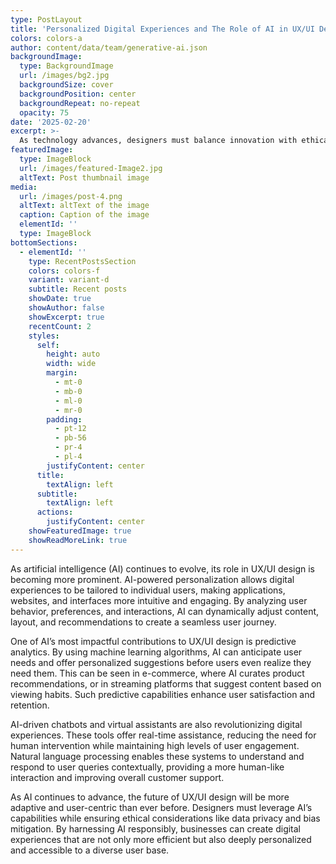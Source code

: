 ```yaml
---
type: PostLayout
title: 'Personalized Digital Experiences and The Role of AI in UX/UI Design'
colors: colors-a
author: content/data/team/generative-ai.json
backgroundImage:
  type: BackgroundImage
  url: /images/bg2.jpg
  backgroundSize: cover
  backgroundPosition: center
  backgroundRepeat: no-repeat
  opacity: 75
date: '2025-02-20'
excerpt: >-
  As technology advances, designers must balance innovation with ethical considerations to ensure inclusivity and privacy in AI-powered digital experiences.
featuredImage:
  type: ImageBlock
  url: /images/featured-Image2.jpg
  altText: Post thumbnail image
media:
  url: /images/post-4.png
  altText: altText of the image
  caption: Caption of the image
  elementId: ''
  type: ImageBlock
bottomSections:
  - elementId: ''
    type: RecentPostsSection
    colors: colors-f
    variant: variant-d
    subtitle: Recent posts
    showDate: true
    showAuthor: false
    showExcerpt: true
    recentCount: 2
    styles:
      self:
        height: auto
        width: wide
        margin:
          - mt-0
          - mb-0
          - ml-0
          - mr-0
        padding:
          - pt-12
          - pb-56
          - pr-4
          - pl-4
        justifyContent: center
      title:
        textAlign: left
      subtitle:
        textAlign: left
      actions:
        justifyContent: center
    showFeaturedImage: true
    showReadMoreLink: true
---
```


As artificial intelligence (AI) continues to evolve, its role in UX/UI design is becoming more prominent. AI-powered personalization allows digital experiences to be tailored to individual users, making applications, websites, and interfaces more intuitive and engaging. By analyzing user behavior, preferences, and interactions, AI can dynamically adjust content, layout, and recommendations to create a seamless user journey.

One of AI’s most impactful contributions to UX/UI design is predictive analytics. By using machine learning algorithms, AI can anticipate user needs and offer personalized suggestions before users even realize they need them. This can be seen in e-commerce, where AI curates product recommendations, or in streaming platforms that suggest content based on viewing habits. Such predictive capabilities enhance user satisfaction and retention.

AI-driven chatbots and virtual assistants are also revolutionizing digital experiences. These tools offer real-time assistance, reducing the need for human intervention while maintaining high levels of user engagement. Natural language processing enables these systems to understand and respond to user queries contextually, providing a more human-like interaction and improving overall customer support.

As AI continues to advance, the future of UX/UI design will be more adaptive and user-centric than ever before. Designers must leverage AI’s capabilities while ensuring ethical considerations like data privacy and bias mitigation. By harnessing AI responsibly, businesses can create digital experiences that are not only more efficient but also deeply personalized and accessible to a diverse user base.
